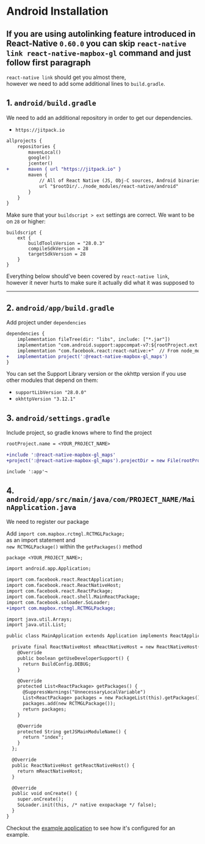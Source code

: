 # Android Installation

## If you are using autolinking feature introduced in React-Native `0.60.0` you can skip `react-native link react-native-mapbox-gl` command and just follow first paragraph

`react-native link` should get you almost there,  
however we need to add some additional lines to `build.gradle`.

    
## 1. `android/build.gradle`
We need to add an additional repository in order to get our dependencies.

* `https://jitpack.io`

```diff
allprojects {
    repositories {
        mavenLocal()
        google()
        jcenter()
+       maven { url "https://jitpack.io" }
        maven {
            // All of React Native (JS, Obj-C sources, Android binaries) is installed from npm
            url "$rootDir/../node_modules/react-native/android"
        }
    }
}
```

Make sure that your `buildscript > ext` settings are correct.
We want to be on `28` or higher:

```
buildscript {
    ext {
        buildToolsVersion = "28.0.3"
        compileSdkVersion = 28
        targetSdkVersion = 28
    }
}
```

Everything below should've been covered by `react-native link`,   
however it never hurts to make sure it actually did what it was supposed to

---


## 2. `android/app/build.gradle`

Add project under `dependencies`

```diff
dependencies {
    implementation fileTree(dir: "libs", include: ["*.jar"])
    implementation "com.android.support:appcompat-v7:${rootProject.ext.supportLibVersion}"
    implementation "com.facebook.react:react-native:+"  // From node_modules
+   implementation project(':@react-native-mapbox-gl_maps')
}
```

You can set the Support Library version or the okhttp version if you use other modules that depend on them:
* `supportLibVersion "28.0.0"`
* `okhttpVersion "3.12.1"`


## 3. `android/settings.gradle`

Include project, so gradle knows where to find the project

```diff
rootProject.name = <YOUR_PROJECT_NAME>

+include ':@react-native-mapbox-gl_maps'
+project(':@react-native-mapbox-gl_maps').projectDir = new File(rootProject.projectDir, '../node_modules/@react-native-mapbox-gl/maps/android/rctmgl')

include ':app'¬
```

## 4. `android/app/src/main/java/com/PROJECT_NAME/MainApplication.java`

We need to register our package

Add `import com.mapbox.rctmgl.RCTMGLPackage;`  
as an import statement and  
`new RCTMGLPackage()` within the `getPackages()` method

```diff
package <YOUR_PROJECT_NAME>;

import android.app.Application;

import com.facebook.react.ReactApplication;
import com.facebook.react.ReactNativeHost;
import com.facebook.react.ReactPackage;
import com.facebook.react.shell.MainReactPackage;
import com.facebook.soloader.SoLoader;
+import com.mapbox.rctmgl.RCTMGLPackage;

import java.util.Arrays;
import java.util.List;

public class MainApplication extends Application implements ReactApplication {

  private final ReactNativeHost mReactNativeHost = new ReactNativeHost(this) {
    @Override
    public boolean getUseDeveloperSupport() {
      return BuildConfig.DEBUG;
    }

    @Override
    protected List<ReactPackage> getPackages() {
      @SuppressWarnings("UnnecessaryLocalVariable")
      List<ReactPackage> packages = new PackageList(this).getPackages();
      packages.add(new RCTMGLPackage());
      return packages;
    }

    @Override
    protected String getJSMainModuleName() {
      return "index";
    }
  };

  @Override
  public ReactNativeHost getReactNativeHost() {
    return mReactNativeHost;
  }

  @Override
  public void onCreate() {
    super.onCreate();
    SoLoader.init(this, /* native exopackage */ false);
  }
}

```
Checkout the [example application](../example/README.md) to see how it's configured for an example.
